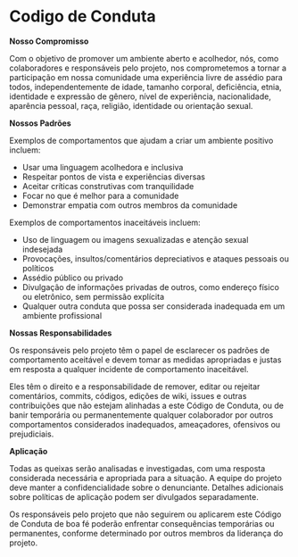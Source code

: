 # Codigo de Conduta

**Nosso Compromisso**

Com o objetivo de promover um ambiente aberto e acolhedor, nós, como colaboradores e responsáveis pelo projeto, nos comprometemos a tornar a participação em nossa comunidade uma experiência livre de assédio para todos, independentemente de idade, tamanho corporal, deficiência, etnia, identidade e expressão de gênero, nível de experiência, nacionalidade, aparência pessoal, raça, religião, identidade ou orientação sexual.

**Nossos Padrões**

Exemplos de comportamentos que ajudam a criar um ambiente positivo incluem:

- Usar uma linguagem acolhedora e inclusiva
- Respeitar pontos de vista e experiências diversas
- Aceitar críticas construtivas com tranquilidade
- Focar no que é melhor para a comunidade
- Demonstrar empatia com outros membros da comunidade

Exemplos de comportamentos inaceitáveis incluem:

- Uso de linguagem ou imagens sexualizadas e atenção sexual indesejada
- Provocações, insultos/comentários depreciativos e ataques pessoais ou políticos
- Assédio público ou privado
- Divulgação de informações privadas de outros, como endereço físico ou eletrônico, sem permissão explícita
- Qualquer outra conduta que possa ser considerada inadequada em um ambiente profissional

**Nossas Responsabilidades**

Os responsáveis pelo projeto têm o papel de esclarecer os padrões de comportamento aceitável e devem tomar as medidas apropriadas e justas em resposta a qualquer incidente de comportamento inaceitável.

Eles têm o direito e a responsabilidade de remover, editar ou rejeitar comentários, commits, códigos, edições de wiki, issues e outras contribuições que não estejam alinhadas a este Código de Conduta, ou de banir temporária ou permanentemente qualquer colaborador por outros comportamentos considerados inadequados, ameaçadores, ofensivos ou prejudiciais.

**Aplicação**

Todas as queixas serão analisadas e investigadas, com uma resposta considerada necessária e apropriada para a situação. A equipe do projeto deve manter a confidencialidade sobre o denunciante. Detalhes adicionais sobre políticas de aplicação podem ser divulgados separadamente.

Os responsáveis pelo projeto que não seguirem ou aplicarem este Código de Conduta de boa fé poderão enfrentar consequências temporárias ou permanentes, conforme determinado por outros membros da liderança do projeto.